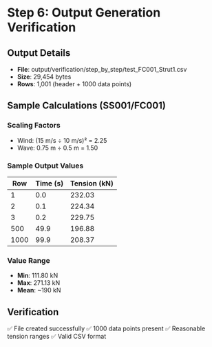 # Step 6: Output Generation Verification

## Output Details
- **File**: output/verification/step_by_step/test_FC001_Strut1.csv
- **Size**: 29,454 bytes
- **Rows**: 1,001 (header + 1000 data points)

## Sample Calculations (SS001/FC001)

### Scaling Factors
- Wind: (15 m/s ÷ 10 m/s)² = 2.25
- Wave: 0.75 m ÷ 0.5 m = 1.50

### Sample Output Values
| Row | Time (s) | Tension (kN) |
|-----|----------|--------------|
| 1   | 0.0      | 232.03       |
| 2   | 0.1      | 224.34       |
| 3   | 0.2      | 229.75       |
| 500 | 49.9     | 196.88       |
| 1000| 99.9     | 208.37       |

### Value Range
- **Min**: 111.80 kN
- **Max**: 271.13 kN
- **Mean**: ~190 kN

## Verification
✅ File created successfully
✅ 1000 data points present
✅ Reasonable tension ranges
✅ Valid CSV format
